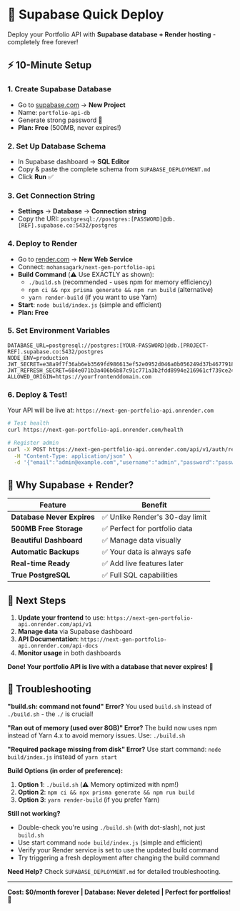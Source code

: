 # 🚀 Supabase Quick Deploy

Deploy your Portfolio API with **Supabase database + Render hosting** - completely free forever!

## ⚡ 10-Minute Setup

### 1. Create Supabase Database

- Go to [supabase.com](https://supabase.com) → **New Project**
- Name: `portfolio-api-db`
- Generate strong password 🔑
- **Plan: Free** (500MB, never expires!)

### 2. Set Up Database Schema

- In Supabase dashboard → **SQL Editor**
- Copy & paste the complete schema from `SUPABASE_DEPLOYMENT.md`
- Click **Run** ✅

### 3. Get Connection String

- **Settings** → **Database** → **Connection string**
- Copy the URI: `postgresql://postgres:[PASSWORD]@db.[REF].supabase.co:5432/postgres`

### 4. Deploy to Render

- Go to [render.com](https://render.com) → **New Web Service**
- Connect: `mohansagark/next-gen-portfolio-api`
- **Build Command** (⚠️ Use EXACTLY as shown):
  - `./build.sh` (recommended - uses npm for memory efficiency)
  - `npm ci && npx prisma generate && npm run build` (alternative)
  - `yarn render-build` (if you want to use Yarn)
- **Start**: `node build/index.js` (simple and efficient)
- **Plan: Free**

### 5. Set Environment Variables

```env
DATABASE_URL=postgresql://postgres:[YOUR-PASSWORD]@db.[PROJECT-REF].supabase.co:5432/postgres
NODE_ENV=production
JWT_SECRET=e38a9f7f36ab6eb3569fd986613ef52e0952d046a0b056249d37b4677918db0f
JWT_REFRESH_SECRET=684e071b3a406b6b87c91c771a3b2fdd8994e216961cf739ce24b14fc4222e3d
ALLOWED_ORIGIN=https://yourfrontenddomain.com
```

### 6. Deploy & Test!

Your API will be live at: `https://next-gen-portfolio-api.onrender.com`

```bash
# Test health
curl https://next-gen-portfolio-api.onrender.com/health

# Register admin
curl -X POST https://next-gen-portfolio-api.onrender.com/api/v1/auth/register \
  -H "Content-Type: application/json" \
  -d '{"email":"admin@example.com","username":"admin","password":"password123"}'
```

## 🎯 Why Supabase + Render?

| Feature                    | Benefit                         |
| -------------------------- | ------------------------------- |
| **Database Never Expires** | ✅ Unlike Render's 30-day limit |
| **500MB Free Storage**     | ✅ Perfect for portfolio data   |
| **Beautiful Dashboard**    | ✅ Manage data visually         |
| **Automatic Backups**      | ✅ Your data is always safe     |
| **Real-time Ready**        | ✅ Add live features later      |
| **True PostgreSQL**        | ✅ Full SQL capabilities        |

## 🚀 Next Steps

1. **Update your frontend** to use: `https://next-gen-portfolio-api.onrender.com/api/v1`
2. **Manage data** via Supabase dashboard
3. **API Documentation**: `https://next-gen-portfolio-api.onrender.com/api-docs`
4. **Monitor usage** in both dashboards

**Done! Your portfolio API is live with a database that never expires! 🎉**

## 🔧 Troubleshooting

**"build.sh: command not found" Error?**
You used `build.sh` instead of `./build.sh` - the `./` is crucial!

**"Ran out of memory (used over 8GB)" Error?**
The build now uses npm instead of Yarn 4.x to avoid memory issues. Use: `./build.sh`

**"Required package missing from disk" Error?**
Use start command: `node build/index.js` instead of `yarn start`

**Build Options (in order of preference):**

1. **Option 1**: `./build.sh` (⚠️ Memory optimized with npm!)
2. **Option 2**: `npm ci && npx prisma generate && npm run build`
3. **Option 3**: `yarn render-build` (if you prefer Yarn)

**Still not working?**

- Double-check you're using `./build.sh` (with dot-slash), not just `build.sh`
- Use start command `node build/index.js` (simple and efficient)
- Verify your Render service is set to use the updated build command
- Try triggering a fresh deployment after changing the build command

**Need Help?** Check `SUPABASE_DEPLOYMENT.md` for detailed troubleshooting.

---

**Cost: $0/month forever | Database: Never deleted | Perfect for portfolios! 🚀**
